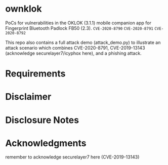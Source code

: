 # ownklok
PoCs for vulnerabilities in the OKLOK (3.1.1) mobile companion app for Fingerprint Bluetooth Padlock FB50 (2.3).
```CVE-2020-8790```
```CVE-2020-8791```
```CVE-2020-8792```

This repo also contains a full attack demo (attack_demo.py) to illustrate an attack scenario which combines CVE-2020-8791, CVE-2019-13143 (acknowledge securelayer7/icyphox here), and a phishing attack.

# Requirements

# Disclaimer

# Disclosure Notes

# Acknowledgments
remember to acknowledge securelayer7 here (CVE-2019-13143)
